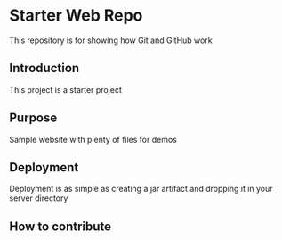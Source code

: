 # Starter Web Repo

This repository is for showing how Git and GitHub work

## Introduction

This project is a starter project

## Purpose

Sample website with plenty of files for demos

## Deployment
Deployment is as simple as creating a jar artifact and dropping it in your server directory

## How to contribute